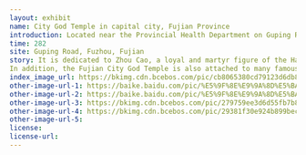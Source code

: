 ```yaml
---
layout: exhibit
name: City God Temple in capital city, Fujian Province
introduction: Located near the Provincial Health Department on Guping Road in Fuzhou City, Fujian Province, the "City God Temple official land monument" at the entrance of the lane is particularly eye-catching, and can be found by following the lane and entering. City God Temple is not large, surrounded by residential areas, the temple has two, a front and a back, both for the upper and lower structure. The front hall is dedicated to City God, City Goddess and other gods. The back hall is dedicated to Sanqing Daozu, Wenchang Dijun, Lady Linshui and other gods.
time: 282
site: Guping Road, Fuzhou, Fujian
story: It is dedicated to Zhou Cao, a loyal and martyr figure of the Han Dynasty. Zhou Cao was the royal official of Liu Bang, the ancestor of the Han Dynasty, who defended the city of Xingyang. When Xiang Yu captured the city, Zhou Cao was captured, and Xiang Yu wanted to make him a general and enjoy the title of ten thousand family members. When Xiang Yu captured the city, Zhou Cao was captured, and Xiang Yu wanted to make him a general and enjoy the title of ten thousand household officials.
In addition, the Fujian City God Temple is also attached to many famous officials and sages of the Qing Dynasty. For example, Fan Gong, the Guanglu Daifu of the Tang Dynasty, Liu Changzu, who assisted Wang Zhaizhi in the Five Dynasties, Cai Xiang, who was the governor of Fuzhou in the Song Dynasty, Lu Guang, the defender of Youxi in the Southern Tang Dynasty, Dong Yuan Bing, the lieutenant of the Yuan Dynasty, and Tang He, who led the army into Fuzhou in the Ming Dynasty and defeated the Yuan army and saved the city of Fuzhou. This shows that it is very relevant for the people of Fuzhou to erect a plaque in the City God Temple for those officials who have outstanding achievements in guarding Fuzhou City and building Fuzhou City over the generations to show that they will always be remembered.
index_image_url: https://bkimg.cdn.bcebos.com/pic/cb8065380cd79123d6db813fa4345982b2b78045?x-bce-process=image/resize,m_lfit,w_235,h_235,limit_1/format,f_auto
other-image-url-1: https://baike.baidu.com/pic/%E5%9F%8E%E9%9A%8D%E5%BA%99/15930944/0/3bf33a87e950352af09a30435a43fbf2b3118b85?fr=lemma&ct=single
other-image-url-2: https://baike.baidu.com/pic/%E5%9F%8E%E9%9A%8D%E5%BA%99/15930944/0/c9fcc3cec3fdfc0331daf6f3dd3f8794a5c226de?fr=lemma&ct=single
other-image-url-3: https://bkimg.cdn.bcebos.com/pic/279759ee3d6d55fb7b892fd06d224f4a21a4ddfd?x-bce-process=image/resize,m_lfit,w_235,h_235,limit_1/format,f_auto
other-image-url-4: https://bkimg.cdn.bcebos.com/pic/29381f30e924b899becb49f46e061d950b7bf602?x-bce-process=image/resize,m_lfit,w_440,limit_1/format,f_auto
other-image-url-5: 
license:
license-url:
---
```

